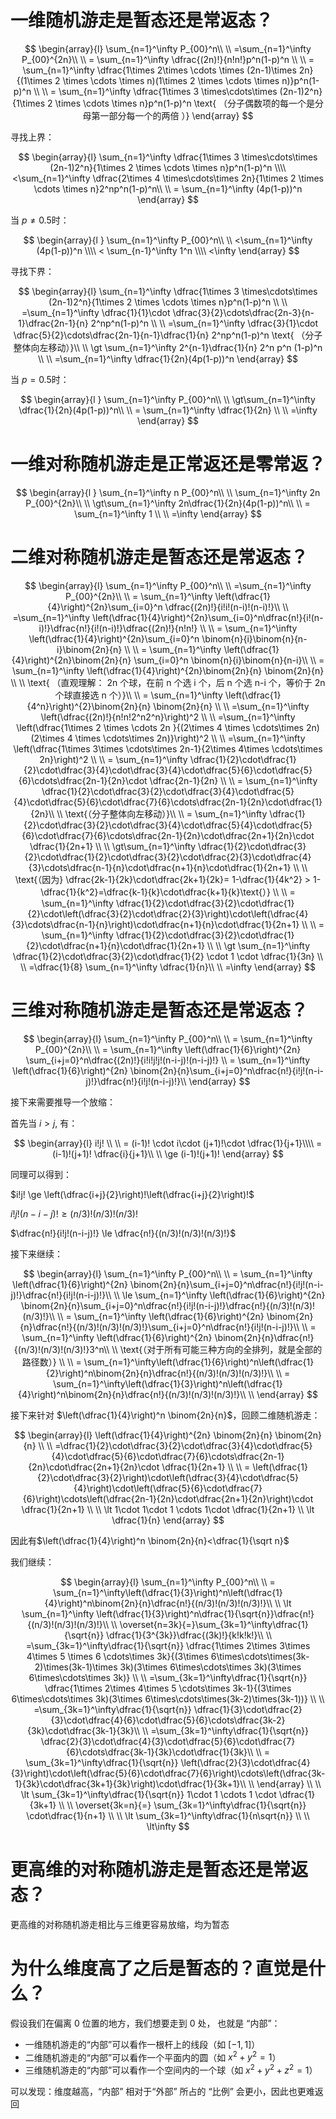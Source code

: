 # 一维随机游走是暂态还是常返态？

$$
\begin{array}{l}
\sum_{n=1}^\infty P_{00}^n\\ \\
=\sum_{n=1}^\infty P_{00}^{2n}\\ \\
= \sum_{n=1}^\infty \dfrac{(2n)!}{n!n!}p^n(1-p)^n \\ \\
= \sum_{n=1}^\infty \dfrac{1\times 2\times \cdots \times (2n-1)\times 2n}{(1\times 2 \times \cdots \times n)(1\times 2 \times \cdots \times n)}p^n(1-p)^n \\ \\
= \sum_{n=1}^\infty \dfrac{1\times 3 \times\cdots\times (2n-1)2^n}{1\times 2 \times \cdots \times n}p^n(1-p)^n \text{  （分子偶数项的每一个是分母第一部分每一个的两倍 ）} 
\end{array} 
$$

寻找上界：

$$
\begin{array}{l}
\sum_{n=1}^\infty \dfrac{1\times 3 \times\cdots\times (2n-1)2^n}{1\times 2 \times \cdots \times n}p^n(1-p)^n \\\\ 
<\sum_{n=1}^\infty \dfrac{2\times 4 \times\cdots\times 2n}{1\times 2 \times \cdots \times n}2^np^n(1-p)^n\\ \\
=  \sum_{n=1}^\infty (4p(1-p))^n 
\end{array}
$$

当 $p\ne 0.5$时：

$$
\begin{array}{l }
\sum_{n=1}^\infty P_{00}^n\\ \\ 
<\sum_{n=1}^\infty (4p(1-p))^n \\\\  
< \sum_{n-1}^\infty 1^n \\\\  
<\infty
\end{array}
$$

寻找下界：


$$
\begin{array}{l}
\sum_{n=1}^\infty \dfrac{1\times 3 \times\cdots\times (2n-1)2^n}{1\times 2 \times \cdots \times n}p^n(1-p)^n \\ \\ 
=\sum_{n=1}^\infty \dfrac{1}{1}\cdot \dfrac{3}{2}\cdots\dfrac{2n-3}{n-1}\dfrac{2n-1}{n} 2^np^n(1-p)^n \\ \\ 
=\sum_{n=1}^\infty \dfrac{3}{1}\cdot \dfrac{5}{2}\cdots\dfrac{2n-1}{n-1}\dfrac{1}{n} 2^np^n(1-p)^n \text{   （分子整体向左移动）}\\ \\ 
\gt \sum_{n=1}^\infty 2^{n-1}\dfrac{1}{n} 2^n p^n (1-p)^n \\ \\
=\sum_{n=1}^\infty \dfrac{1}{2n}(4p(1-p))^n
\end{array}
$$

当 $p=0.5$时：

$$
\begin{array}{l }
\sum_{n=1}^\infty P_{00}^n\\ \\
\gt\sum_{n=1}^\infty \dfrac{1}{2n}(4p(1-p))^n\\ \\
= \sum_{n=1}^\infty \dfrac{1}{2n} \\ \\ 
=\infty
\end{array}
$$

# 一维对称随机游走是正常返还是零常返？

$$
\begin{array}{l }
\sum_{n=1}^\infty n P_{00}^n\\ \\
\sum_{n=1}^\infty 2n P_{00}^{2n}\\ \\
\gt\sum_{n=1}^\infty 2n\dfrac{1}{2n}(4p(1-p))^n\\ \\
= \sum_{n=1}^\infty 1 \\ \\ 
=\infty
\end{array}
$$

# 二维对称随机游走是暂态还是常返态？

$$
\begin{array}{l}
\sum_{n=1}^\infty P_{00}^n\\ \\
=\sum_{n=1}^\infty P_{00}^{2n}\\ \\
= \sum_{n=1}^\infty \left(\dfrac{1}{4}\right)^{2n}\sum_{i=0}^n \dfrac{(2n)!}{i!i!(n-i)!(n-i)!}\\ \\ 
=\sum_{n=1}^\infty \left(\dfrac{1}{4}\right)^{2n}\sum_{i=0}^n\dfrac{n!}{i!(n-i)!}\dfrac{n!}{i!(n-i)!}\dfrac{(2n)!}{n!n!} \\ \\ 
= \sum_{n=1}^\infty \left(\dfrac{1}{4}\right)^{2n}\sum_{i=0}^n \binom{n}{i}\binom{n}{n-i}\binom{2n}{n} \\ \\
= \sum_{n=1}^\infty \left(\dfrac{1}{4}\right)^{2n}\binom{2n}{n} \sum_{i=0}^n \binom{n}{i}\binom{n}{n-i}\\ \\
= \sum_{n=1}^\infty \left(\dfrac{1}{4}\right)^{2n}\binom{2n}{n} \binom{2n}{n} \\ \\ 
\text{   （直观理解： 2n 个球，在前 n 个选 i 个，后 n 个选 n-i 个，等价于 2n 个球直接选 n 个）}\\ \\
= \sum_{n=1}^\infty \left(\dfrac{1}{4^n}\right)^{2}\binom{2n}{n} \binom{2n}{n} \\ \\ 
=\sum_{n=1}^\infty \left(\dfrac{(2n)!}{n!n!2^n2^n}\right)^2 \\ \\
=\sum_{n=1}^\infty  \left(\dfrac{1\times 2 \times \cdots 2n }{(2\times 4 \times \cdots\times 2n)(2\times 4 \times \cdots\times 2n)}\right)^2 \\ \\
=\sum_{n=1}^\infty \left(\dfrac{1\times 3\times \cdots\times 2n-1}{2\times 4\times \cdots\times 2n}\right)^2 \\ \\
= \sum_{n=1}^\infty \dfrac{1}{2}\cdot\dfrac{1}{2}\cdot\dfrac{3}{4}\cdot\dfrac{3}{4}\cdot\dfrac{5}{6}\cdot\dfrac{5}{6}\cdots\dfrac{2n-1}{2n}\cdot \dfrac{2n-1}{2n} \\ \\ 
= \sum_{n=1}^\infty \dfrac{1}{2}\cdot\dfrac{3}{2}\cdot\dfrac{3}{4}\cdot\dfrac{5}{4}\cdot\dfrac{5}{6}\cdot\dfrac{7}{6}\cdots\dfrac{2n-1}{2n}\cdot\dfrac{1}{2n}\\ \\ 
\text{（分子整体向左移动）}\\ \\ 
= \sum_{n=1}^\infty \dfrac{1}{2}\cdot\dfrac{3}{2}\cdot\dfrac{3}{4}\cdot\dfrac{5}{4}\cdot\dfrac{5}{6}\cdot\dfrac{7}{6}\cdots\dfrac{2n-1}{2n}\cdot\dfrac{2n+1}{2n}\cdot \dfrac{1}{2n+1} \\ \\ 
\gt\sum_{n=1}^\infty  \dfrac{1}{2}\cdot\dfrac{3}{2}\cdot\dfrac{1}{2}\cdot\dfrac{3}{2}\cdot\dfrac{2}{3}\cdot\dfrac{4}{3}\cdots\dfrac{n-1}{n}\cdot\dfrac{n+1}{n}\cdot\dfrac{1}{2n+1} \\ \\ 
\text{（因为} \dfrac{2k-1}{2k}\cdot\dfrac{2k+1}{2k}= 1-\dfrac{1}{4k^2} > 1-\dfrac{1}{k^2}=\dfrac{k-1}{k}\cdot\dfrac{k+1}{k}\text{）} \\ \\
= \sum_{n=1}^\infty \dfrac{1}{2}\cdot\dfrac{3}{2}\cdot\dfrac{1}{2}\cdot\left(\dfrac{3}{2}\cdot\dfrac{2}{3}\right)\cdot\left(\dfrac{4}{3}\cdots\dfrac{n-1}{n}\right)\cdot\dfrac{n+1}{n}\cdot\dfrac{1}{2n+1} \\ \\ 
= \sum_{n=1}^\infty   \dfrac{1}{2}\cdot\dfrac{3}{2}\cdot\dfrac{1}{2}\cdot\dfrac{n+1}{n}\cdot\dfrac{1}{2n+1} \\ \\ 
\gt \sum_{n=1}^\infty \dfrac{1}{2}\cdot\dfrac{3}{2}\cdot\dfrac{1}{2} \cdot 1 \cdot \dfrac{1}{3n} \\ \\
=\dfrac{1}{8} \sum_{n=1}^\infty \dfrac{1}{n}\\ \\ 
=\infty
\end{array} 
$$

# 三维对称随机游走是暂态还是常返态？

$$
\begin{array}{l}
\sum_{n=1}^\infty P_{00}^n\\ \\
= \sum_{n=1}^\infty P_{00}^{2n}\\ \\
= \sum_{n=1}^\infty \left(\dfrac{1}{6}\right)^{2n} \sum_{i+j=0}^n\dfrac{(2n)!}{i!i!j!j!(n-i-j)!(n-i-j)!} \\ 
=  \sum_{n=1}^\infty \left(\dfrac{1}{6}\right)^{2n} \binom{2n}{n}\sum_{i+j=0}^n\dfrac{n!}{i!j!(n-i-j)!}\dfrac{n!}{i!j!(n-i-j)!}\\ 
\end{array}
$$

接下来需要推导一个放缩：

首先当 $i>j$, 有：

$$
\begin{array}{l}
i!j! \\ \\ 
= (i-1)! \cdot i\cdot (j+1)!\cdot \dfrac{1}{j+1}\\\\
= (i-1)!(j+1)! \dfrac{i}{j+1}\\ \\  
\ge (i-1)!(j+1)!
\end{array}
$$

同理可以得到：

$i!j! \ge \left(\dfrac{i+j}{2}\right)!\left(\dfrac{i+j}{2}\right)!$

$i!j!(n-i-j)! \ge (n/3)!(n/3)!(n/3)!$

$\dfrac{n!}{i!j!(n-i-j)!} \le \dfrac{n!}{(n/3)!(n/3)!(n/3)!}$

接下来继续：

$$
\begin{array}{l}
\sum_{n=1}^\infty P_{00}^n\\ \\
=  \sum_{n=1}^\infty \left(\dfrac{1}{6}\right)^{2n} \binom{2n}{n}\sum_{i+j=0}^n\dfrac{n!}{i!j!(n-i-j)!}\dfrac{n!}{i!j!(n-i-j)!}\\ \\
\le  \sum_{n=1}^\infty \left(\dfrac{1}{6}\right)^{2n} \binom{2n}{n}\sum_{i+j=0}^n\dfrac{n!}{i!j!(n-i-j)!}\dfrac{n!}{(n/3)!(n/3)!(n/3)!}\\ \\
= \sum_{n=1}^\infty \left(\dfrac{1}{6}\right)^{2n} \binom{2n}{n}\dfrac{n!}{(n/3)!(n/3)!(n/3)!}\sum_{i+j=0}^n\dfrac{n!}{i!j!(n-i-j)!}\\ \\
= \sum_{n=1}^\infty \left(\dfrac{1}{6}\right)^{2n} \binom{2n}{n}\dfrac{n!}{(n/3)!(n/3)!(n/3)!}3^n\\ \\
\text{（对于所有可能三种方向的全排列，就是全部的路径数）} \\ \\ 
= \sum_{n=1}^\infty\left(\dfrac{1}{6}\right)^n\left(\dfrac{1}{2}\right)^n\binom{2n}{n}\dfrac{n!}{(n/3)!(n/3)!(n/3)!}\\ \\
= \sum_{n=1}^\infty\left(\dfrac{1}{3}\right)^n\left(\dfrac{1}{4}\right)^n\binom{2n}{n}\dfrac{n!}{(n/3)!(n/3)!(n/3)!}\\ \\
\end{array}
$$

接下来针对 $\left(\dfrac{1}{4}\right)^n \binom{2n}{n}$，回顾二维随机游走：

$$
\begin{array}{l}
\left(\dfrac{1}{4}\right)^{2n} \binom{2n}{n} \binom{2n}{n} \\ \\ 
=\dfrac{1}{2}\cdot\dfrac{3}{2}\cdot\dfrac{3}{4}\cdot\dfrac{5}{4}\cdot\dfrac{5}{6}\cdot\dfrac{7}{6}\cdots\dfrac{2n-1}{2n}\cdot\dfrac{2n+1}{2n}\cdot \dfrac{1}{2n+1} \\ \\ 
=  \left(\dfrac{1}{2}\cdot\dfrac{3}{2}\right)\cdot\left(\dfrac{3}{4}\cdot\dfrac{5}{4}\right)\cdot\left(\dfrac{5}{6}\cdot\dfrac{7}{6}\right)\cdots\left(\dfrac{2n-1}{2n}\cdot\dfrac{2n+1}{2n}\right)\cdot \dfrac{1}{2n+1} \\ \\ 
\lt  1\cdot 1\cdot 1 \cdots 1\cdot \dfrac{1}{2n+1} \\ 
\lt \dfrac{1}{n}
\end{array}
$$

因此有$\left(\dfrac{1}{4}\right)^n \binom{2n}{n}<\dfrac{1}{\sqrt n}$

我们继续：

$$
\begin{array}{l}
\sum_{n=1}^\infty P_{00}^n\\ \\
= \sum_{n=1}^\infty\left(\dfrac{1}{3}\right)^n\left(\dfrac{1}{4}\right)^n\binom{2n}{n}\dfrac{n!}{(n/3)!(n/3)!(n/3)!}\\ \\
\lt \sum_{n=1}^\infty \left(\dfrac{1}{3}\right)^n\dfrac{1}{\sqrt{n}}\dfrac{n!}{(n/3)!(n/3)!(n/3)!}\\ \\
\overset{n=3k}{=}\sum_{3k=1}^\infty\dfrac{1}{\sqrt{n}}  \dfrac{1}{3^{3k}}\dfrac{(3k)!}{k!k!k!}\\ \\
=\sum_{3k=1}^\infty\dfrac{1}{\sqrt{n}}  \dfrac{1\times 2\times 3\times 4\times 5 \times 6 \cdots\times 3k}{(3\times 6\times\cdots\times(3k-2)\times(3k-1)\times 3k)(3\times 6\times\cdots\times 3k)(3\times 6\times\cdots\times 3k)} \\ \\ 
=\sum_{3k=1}^\infty\dfrac{1}{\sqrt{n}} \dfrac{1\times 2\times 4\times 5  \cdots\times 3k-1}{(3\times 6\times\cdots\times 3k)(3\times 6\times\cdots\times(3k-2)\times(3k-1))} \\ \\ 
=\sum_{3k=1}^\infty\dfrac{1}{\sqrt{n}}  \dfrac{1}{3}\cdot\dfrac{2}{3}\cdot\dfrac{4}{6}\cdot\dfrac{5}{6}\cdots\dfrac{3k-2}{3k}\cdot\dfrac{3k-1}{3k}\\ \\
=\sum_{3k=1}^\infty\dfrac{1}{\sqrt{n}} \dfrac{2}{3}\cdot\dfrac{4}{3}\cdot\dfrac{5}{6}\cdot\dfrac{7}{6}\cdots\dfrac{3k-1}{3k}\cdot\dfrac{1}{3k}\\ \\
= \sum_{3k=1}^\infty\dfrac{1}{\sqrt{n}}  \left(\dfrac{2}{3}\cdot\dfrac{4}{3}\right)\cdot\left(\dfrac{5}{6}\cdot\dfrac{7}{6}\right)\cdots\left(\dfrac{3k-1}{3k}\cdot\dfrac{3k+1}{3k}\right)\cdot\dfrac{1}{3k+1}\\ \\
\end{array} \\ \\ 
\lt \sum_{3k=1}^\infty\dfrac{1}{\sqrt{n}}  1\cdot 1 \cdots 1 \cdot \dfrac{1}{3k+1} \\ \\
\overset{3k=n}{=} \sum_{3k=1}^\infty\dfrac{1}{\sqrt{n}}  \cdot\dfrac{1}{n+1} \\ \\
\lt \sum_{3k=1}^\infty\dfrac{1}{n\sqrt{n}}  \\ \\
\lt\infty
$$

# 更高维的对称随机游走是暂态还是常返态？

更高维的对称随机游走相比与三维更容易放缩，均为暂态

# 为什么维度高了之后是暂态的？直觉是什么？

假设我们在偏离 0 位置的地方，我们想要走到 0 处， 也就是 “内部”： 

- 一维随机游走的“内部”可以看作一根杆上的线段（如 $[-1, 1]$）
- 二维随机游走的“内部”可以看作一个平面内的圆（如 $x^2+y^2 = 1$）
- 三维随机游走的“内部”可以看作一个空间内的一个球（如 $x^2+y^2+z^2 = 1$）

可以发现：维度越高，“内部” 相对于“外部” 所占的 “比例” 会更小，因此也更难返回
